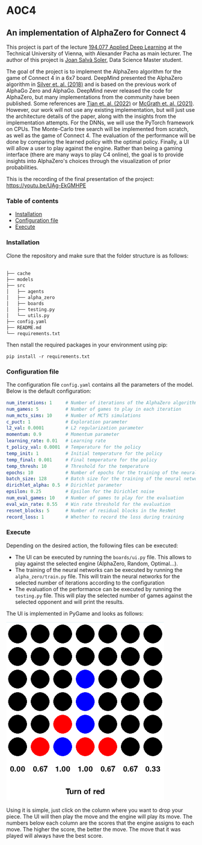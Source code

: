 # A0C4
## An implementation of AlphaZero for Connect 4

This project is part of the lecture 
[194.077 Applied Deep Learning](https://tiss.tuwien.ac.at/course/courseDetails.xhtml?courseNr=194077&semester=2023W&dswid=6826&dsrid=998) at the Technical University of Vienna, with Alexander Pacha as main lecturer.
The author of this project is [Joan Salvà Soler](https://linkedin.com/in/jsalvasoler), Data Science Master student. 


The goal of the project is to implement the AlphaZero algorithm for the game of Connect 4 in a 6x7 board. 
DeepMind presented the AlphaZero algorithm in [Silver et. al. (2018)](https://arxiv.org/abs/1712.01815) and is based on the previous work of AlphaGo Zero 
and AlphaGo. DeepMind never released the code for AlphaZero, but many implementations from the community have been published. 
Some references are [Tian et. al. (2022)](https://arxiv.org/abs/1902.04522) or [McGrath et. al. (2021)](https://arxiv.org/abs/2111.09259). However, our work will not use any existing 
implementation, but will just use the architecture details of the paper, along with the insights from the 
implementation attempts. For the DNNs, we will use the PyTorch framework on CPUs. The Monte-Carlo tree search 
will be implemented from scratch, as well as the game of Connect 4. The evaluation of the performance will be 
done by comparing the learned policy with the optimal policy. Finally, a UI will allow a user to play against the 
engine. Rather than being a gaming interface (there are many ways to play C4 online), the goal is to provide
insights into AlphaZero's choices through the visualization of prior probabilities.

This is the recording of the final presentation of the project: https://youtu.be/UAg-EkGMHPE

### Table of contents
- [Installation](#installation)
- [Configuration file](#configuration-file)
- [Execute](#execute)

### Installation
Clone the repository and make sure that the folder structure is as follows:
```

├── cache
├── models
├── src
│   ├── agents
│   ├── alpha_zero
│   ├── boards
│   ├── testing.py
│   └── utils.py
├── config.yaml
├── README.md
└── requirements.txt
``` 
Then nstall the required packages in your environment using pip: 
```
pip install -r requirements.txt
```

### Configuration file
The configuration file `config.yaml` contains all the parameters of the model. Below is the default configuration:
```yaml
num_iterations: 1     # Number of iterations of the AlphaZero algorithm
num_games: 5          # Number of games to play in each iteration
num_mcts_sims: 10     # Number of MCTS simulations
c_puct: 1             # Exploration parameter
l2_val: 0.0001        # L2 regularization parameter
momentum: 0.9         # Momentum parameter
learning_rate: 0.01   # Learning rate
t_policy_val: 0.0001  # Temperature for the policy
temp_init: 1          # Initial temperature for the policy
temp_final: 0.001     # Final temperature for the policy
temp_thresh: 10       # Threshold for the temperature
epochs: 10            # Number of epochs for the training of the neural networks
batch_size: 128       # Batch size for the training of the neural networks
dirichlet_alpha: 0.5  # Dirichlet parameter
epsilon: 0.25         # Epsilon for the Dirichlet noise
num_eval_games: 10    # Number of games to play for the evaluation
eval_win_rate: 0.55   # Win rate threshold for the evaluation
resnet_blocks: 5      # Number of residual blocks in the ResNet
record_loss: 1        # Whether to record the loss during training
```

### Execute
Depending on the desired action, the following files can be executed:

- The UI can be executed by running the ``boards/ui.py`` file. This allows to play against the selected engine (AlphaZero, Random, Optimal...).
- The training of the neural networks can be executed by running the ``alpha_zero/train.py`` file. This will train the neural networks for the selected number of iterations according to the configuration
- The evaluation of the performance can be executed by running the ``testing.py`` file. This will play the selected number of games against the selected opponent and will print the results.

The UI is implemented in PyGame and looks as follows:

![UI](adl_tasks/ui_screenshot.png)

Using it is simple, just click on the column where you want to drop your piece. The UI will then play the move and the engine will play its move.
The numbers below each column are the scores that the engine assigns to each move. The higher the score, the better the move. The move that it was played
will always have the best score. 

